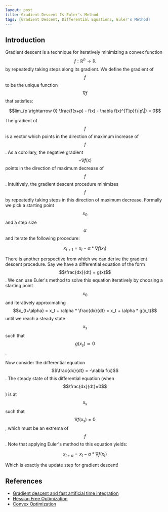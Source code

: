 ```yaml
---
layout: post
title: Gradient Descent Is Euler's Method
tags: [Gradient Descent, Differential Equations, Euler's Method]
---
```

<script> 
  (function(i,s,o,g,r,a,m){i['GoogleAnalyticsObject']=r;i[r]=i[r]||function(){
  (i[r].q=i[r].q||[]).push(arguments)},i[r].l=1*new Date();a=s.createElement(o),
  m=s.getElementsByTagName(o)[0];a.async=1;a.src=g;m.parentNode.insertBefore(a,m)
  })(window,document,'script','https://www.google-analytics.com/analytics.js','ga');

  ga('create', 'UA-82391879-1', 'auto');
  ga('send', 'pageview');

</script>

## Introduction
Gradient descent is a technique for iteratively minimizing a convex function $$f: \mathbb{R}^n \rightarrow \mathbb{R}$$ by repeatedly taking steps along its gradient. We define the gradient of $$f$$ to be the unique function $$\nabla f$$ that satisfies:

$$lim_{p \rightarrow 0} \frac{f(x+p) - f(x) - \nabla f(x)^{T}p}{\|p\|} = 0$$

The gradient of $$f$$ is a vector which points in the direction of maximum increase of $$f$$. As a corollary, the negative gradient $$- \nabla f(x)$$ points in the direction of maximum decrease of $$f$$. Intuitively, the gradient descent procedure minimizes $$f$$ by repeatedly taking steps in this direction of maximum decrease. Formally we pick a starting point $$x_0$$ and a step size $$\alpha$$ and iterate the following procedure:

$$x_{t+1} = x_t - \alpha * \nabla f(x_t)$$

There is another perspective from which we can derive the gradient descent procedure. Say we have a differential equation of the form $$\frac{dx}{dt} = g(x)$$. We can use Euler's method to solve this equation iteratively by choosing a starting point $$x_0$$ and iteratively approximating $$x_{t+\alpha} = x_t + \alpha * \frac{dx}{dt} = x_t + \alpha * g(x_t)$$ until we reach a steady state $$x_s$$ such that $$g(x_s) \simeq 0$$. 

Now consider the differential equation $$\frac{dx}{dt} = -\nabla f(x)$$. The steady state of this differential equation (when $$\frac{dx}{dt}=0$$) is at $$x_s$$ such that $$\nabla f(x_s) = 0$$, which must be an extrema of $$f$$. Note that applying Euler's method to this equation yields:

$$x_{t+\alpha} = x_{t} - \alpha * \nabla f(x_t)$$

Which is exactly the update step for gradient descent!



## References

* [Gradient descent and fast artificial time integration](https://www.cs.ubc.ca/~ascher/papers/adhs.pdf)
* [Hessian Free Optimization](https://andrew.gibiansky.com/blog/machine-learning/hessian-free-optimization/)
* [Convex Optimization](https://cims.nyu.edu/~cfgranda/pages/OBDA_fall17/notes/convex_optimization.pdf)













<!-- Say we use $t$ as a time index  for gradient descent. Then gradient descent with step size $\alpha$ is:
\[(x_{t+\alpha} - x_{t} )/\alpha = -\nabla f(x)\]as $\alpha \rightarrow 0$ this becomes

$$\frac{dx}{dt} = -\nabla f(x)$$


The steady state of this differential equation (when dx/dt=0) is when $\nabla f(x) = 0$, which must be an extrema. -->
<!-- 
$$\mathbf{X}$$




## Taylor Series Perspective

We can approximate the function $$f$$ about the point $$x$$ with the Taylor series:

$$f(x') = f(x) + \nabla f(x)(x' - x) + \frac{1}{2}(x' - x)^{T} \nabla^{2}f(x) (x'-x) + ...$$

For a given number of terms, the quality of this approximation decreases as $$|x' - x|$$ increases. We can view gradient descent as forming thr 

 -->
